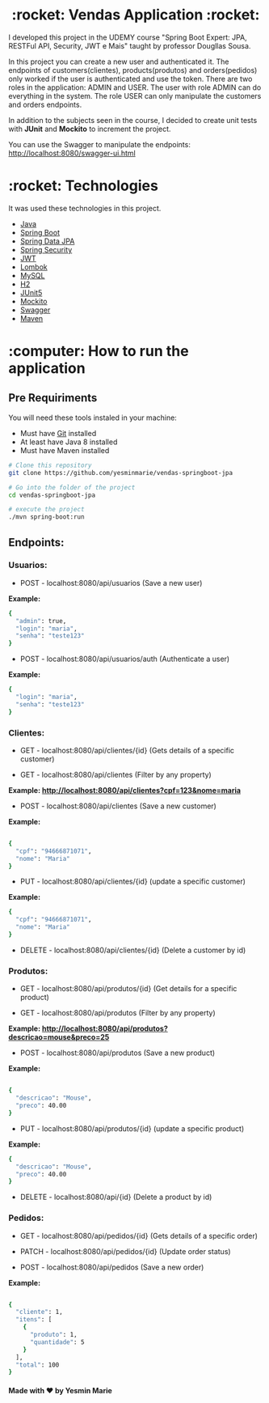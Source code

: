 <h1 align="center">:rocket: Vendas Application :rocket:</h1>

<p>I developed this project in the UDEMY course 
"Spring Boot Expert: JPA, RESTFul API, Security, JWT e Mais" 
taught by professor Dougllas Sousa. </p>

<p>In this project you can create a new user and authenticated it. 
The endpoints of customers(clientes), products(produtos) 
and orders(pedidos) only worked if the user is authenticated 
and use the token. There are two roles in the application: 
ADMIN and USER. The user with role ADMIN can do everything 
in the system. The role USER can only manipulate the customers 
and orders endpoints.</p>

<p>In addition to the subjects seen in the course, I decided to 
create unit tests with <strong>JUnit</strong> and <strong>Mockito</strong> to increment the project.</p>

<p>You can use the Swagger to manipulate the endpoints:
<a href = "http://localhost:8080/swagger-ui.html">
http://localhost:8080/swagger-ui.html</a> </p>

<h1 id="technologies">:rocket: Technologies</h1>

<p>It was used these technologies in this project.</p>

- [Java](https://www.oracle.com/java/)
- [Spring Boot](https://spring.io/projects/spring-boot)
- [Spring Data JPA](https://spring.io/projects/spring-data-jpa)
- [Spring Security](https://spring.io/projects/spring-security)
- [JWT](https://jwt.io)
- [Lombok](https://projectlombok.org/)
- [MySQL](https://www.mysql.com/)
- [H2](https://www.h2database.com/html/main.html)
- [JUnit5](https://junit.org/junit5/docs/current/user-guide/)
- [Mockito](https://site.mockito.org/)
- [Swagger](https://swagger.io/)
- [Maven](https://maven.apache.org/)

<h1 id="how-to-run">:computer: How to run the application</h1>

<h2>Pre Requiriments</h2>

<p>You will need these tools instaled in your machine:</p>

- Must have [Git](https://git-scm.com/ "Git") installed
- At least have Java 8 installed
- Must have Maven installed

```bash
# Clone this repository
git clone https://github.com/yesminmarie/vendas-springboot-jpa

# Go into the folder of the project
cd vendas-springboot-jpa

# execute the project
./mvn spring-boot:run
```
<h2> Endpoints: </h2>

<h3> Usuarios: </h3>

- POST - localhost:8080/api/usuarios (Save a new user)

<p><strong>Example:</strong></p>

```bash
{
  "admin": true,
  "login": "maria",
  "senha": "teste123"
}

```

- POST - localhost:8080/api/usuarios/auth (Authenticate a user)

<p><strong>Example:</strong></p>

```bash
{
  "login": "maria",
  "senha": "teste123"
}

```

<h3> Clientes: </h3>

- GET - localhost:8080/api/clientes/{id} (Gets details of a specific customer)

- GET - localhost:8080/api/clientes (Filter by any property)
<p><strong> Example: <a href = "http://localhost:8080/api/clientes?cpf=123&nome=maria">
http://localhost:8080/api/clientes?cpf=123&nome=maria </a> </strong></p>

- POST - localhost:8080/api/clientes (Save a new customer)
<p><strong>Example:</strong></p>

```bash

{
  "cpf": "94666871071",
  "nome": "Maria"
}

```

- PUT - localhost:8080/api/clientes/{id} (update a specific customer)
<p><strong>Example:</strong></p>

```bash
{
  "cpf": "94666871071",
  "nome": "Maria"
}
```
- DELETE - localhost:8080/api/clientes/{id} (Delete a customer by id)

<h3> Produtos: </h3>

- GET - localhost:8080/api/produtos/{id} (Get details for a specific product)

- GET - localhost:8080/api/produtos (Filter by any property)
<p><strong> Example: <a href = "http://localhost:8080/api/produtos?descricao=mouse&preco=25">
http://localhost:8080/api/produtos?descricao=mouse&preco=25 </a></strong></p>

- POST - localhost:8080/api/produtos (Save a new product)
<p><strong>Example:</strong></p>

```bash

{
  "descricao": "Mouse",
  "preco": 40.00
}

```

- PUT - localhost:8080/api/produtos/{id} (update a specific product)

<p><strong>Example:</strong></p>

```bash
{
  "descricao": "Mouse",
  "preco": 40.00
}
```
- DELETE - localhost:8080/api/{id} (Delete a product by id)

<h3> Pedidos: </h3>

- GET - localhost:8080/api/pedidos/{id} (Gets details of a specific order)

- PATCH - localhost:8080/api/pedidos/{id} (Update order status)

- POST - localhost:8080/api/pedidos (Save a new order)

<p><strong>Example:</strong></p>

```bash

{
  "cliente": 1,
  "itens": [
    {
      "produto": 1,
      "quantidade": 5
    }
  ],
  "total": 100
}

```

<h4>Made with ❤️ by Yesmin Marie</h4>
